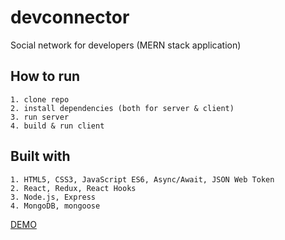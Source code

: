 # devconnector
Social network for developers (MERN stack application)

## How to run
```
1. clone repo
2. install dependencies (both for server & client)
3. run server
4. build & run client
````

## Built with
```
1. HTML5, CSS3, JavaScript ES6, Async/Await, JSON Web Token
2. React, Redux, React Hooks
3. Node.js, Express
4. MongoDB, mongoose
```

[DEMO](https://glacial-journey-76157.herokuapp.com/)
